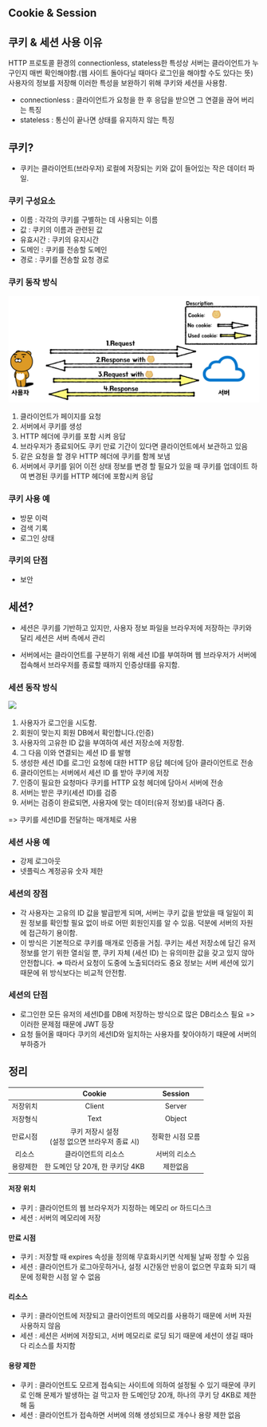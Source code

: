 ## Cookie & Session

## 쿠키 & 세션 사용 이유

HTTP 프로토콜 환경의 connectionless, stateless한 특성상 서버는 클라이언트가 누구인지 매번 확인해야함.(웹 사이트 돌아다닐 때마다 로그인을 해야할 수도 있다는 뜻) 사용자의 정보를 저장해 이러한 특성을 보완하기 위해 쿠키와 세션을 사용함.

- connectionless : 클라이언트가 요청을 한 후 응답을 받으면 그 연결을 끊어 버리는 특징
- stateless : 통신이 끝나면 상태를 유지하지 않는 특징

## 쿠키?

- 쿠키는 클라이언트(브라우저) 로컬에 저장되는 키와 값이 들어있는 작은 데이터 파일.

### 쿠키 구성요소

- 이름 : 각각의 쿠키를 구별하는 데 사용되는 이름
- 값 : 쿠키의 이름과 관련된 값
- 유효시간 : 쿠키의 유지시간
- 도메인 : 쿠키를 전송할 도메인
- 경로 : 쿠키를 전송할 요청 경로

### 쿠키 동작 방식

<img src="./res/image.png">

1. 클라이언트가 페이지를 요청
2. 서버에서 쿠키를 생성
3. HTTP 헤더에 쿠키를 포함 시켜 응답
4. 브라우저가 종료되어도 쿠키 만료 기간이 있다면 클라이언트에서 보관하고 있음
5. 같은 요청을 할 경우 HTTP 헤더에 쿠키를 함께 보냄
6. 서버에서 쿠키를 읽어 이전 상태 정보를 변경 할 필요가 있을 때 쿠키를 업데이트 하여 변경된 쿠키를 HTTP 헤더에 포함시켜 응답

### 쿠키 사용 예

- 방문 이력
- 검색 기록
- 로그인 상태

### 쿠키의 단점

- 보안

## 세션?

- 세션은 쿠키를 기반하고 있지만, 사용자 정보 파일을 브라우저에 저장하는 쿠키와 달리 세션은 서버 측에서 관리

- 서버에서는 클라이언트를 구분하기 위해 세션 ID를 부여하며 웹 브라우저가 서버에 접속해서 브라우저를 종료할 때까지 인증상태를 유지함.

### 세션 동작 방식

<img src="https://img1.daumcdn.net/thumb/R1280x0/?scode=mtistory2&fname=https%3A%2F%2Fblog.kakaocdn.net%2Fdn%2FEVpSa%2FbtrmMg06ntv%2FDYmvUiycM6ccJGlU27naX0%2Fimg.png">

1. 사용자가 로그인을 시도함.
2. 회원이 맞는지 회원 DB에서 확인합니다.(인증)
3. 사용자의 고유한 ID 값을 부여하여 세션 저장소에 저장함.
4. 그 다음 이와 연결되는 세션 ID 를 발행
5. 생성한 세션 ID를 로그인 요청에 대한 HTTP 응답 헤더에 담아 클라이언트로 전송
6. 클라이언트는 서버에서 세션 ID 를 받아 쿠키에 저장
7. 인증이 필요한 요청마다 쿠키를 HTTP 요청 헤더에 담아서 서버에 전송
8. 서버는 받은 쿠키(세션 ID)를 검증
9. 서버는 검증이 완료되면, 사용자에 맞는 데이터(유저 정보)를 내려다 줌.

=> 쿠키를 세션ID를 전달하는 매개체로 사용

### 세션 사용 예

- 강제 로그아웃
- 넷플릭스 계정공유 숫자 제한

### 세션의 장점

- 각 사용자는 고유의 ID 값을 발급받게 되며, 서버는 쿠키 값을 받았을 때 일일이 회원 정보를 확인할 필요 없이 바로 어떤 회원인지를 알 수 있음. 덕분에 서버의 자원에 접근하기 용이함.
- 이 방식은 기본적으로 쿠키를 매개로 인증을 거침. 쿠키는 세션 저장소에 담긴 유저 정보를 얻기 위한 열쇠일 뿐, 쿠키 자체 (세션 ID) 는 유의미한 값을 갖고 있지 않아 안전합니다.
  ⇒ 따라서 요청이 도중에 노출되더라도 중요 정보는 서버 세션에 있기 때문에 위 방식보다는 비교적 안전함.

### 세션의 단점

- 로그인한 모든 유저의 세션ID를 DB에 저장하는 방식으로 많은 DB리소스 필요 => 이러한 문제점 때문에 JWT 등장
- 요청 들어올 때마다 쿠키의 세션ID와 일치하는 사용자를 찾아야하기 때문에 서버의 부하증가

## 정리

|          |                        Cookie                        |     Session      |
| :------: | :--------------------------------------------------: | :--------------: |
| 저장위치 |                        Client                        |      Server      |
| 저장형식 |                         Text                         |      Object      |
| 만료시점 | 쿠키 저장시 설정<br />(설정 없으면 브라우저 종료 시) | 정확한 시점 모름 |
|  리소스  |                 클라이언트의 리소스                  |  서버의 리소스   |
| 용량제한 |           한 도메인 당 20개, 한 쿠키당 4KB           |     제한없음     |

#### 저장 위치

- 쿠키 : 클라이언트의 웹 브라우저가 지정하는 메모리 or 하드디스크
- 세션 : 서버의 메모리에 저장

#### 만료 시점

- 쿠키 : 저장할 때 expires 속성을 정의해 무효화시키면 삭제될 날짜 정할 수 있음
- 세션 : 클라이언트가 로그아웃하거나, 설정 시간동안 반응이 없으면 무효화 되기 때문에 정확한 시점 알 수 없음

#### 리소스

- 쿠키 : 클라이언트에 저장되고 클라이언트의 메모리를 사용하기 때문에 서버 자원 사용하지 않음
- 세션 : 세션은 서버에 저장되고, 서버 메모리로 로딩 되기 때문에 세션이 생길 때마다 리소스를 차지함

#### 용량 제한

- 쿠키 : 클라이언트도 모르게 접속되는 사이트에 의하여 설정될 수 있기 때문에 쿠키로 인해 문제가 발생하는 걸 막고자 한 도메인당 20개, 하나의 쿠키 당 4KB로 제한해 둠
- 세션 : 클라이언트가 접속하면 서버에 의해 생성되므로 개수나 용량 제한 없음
